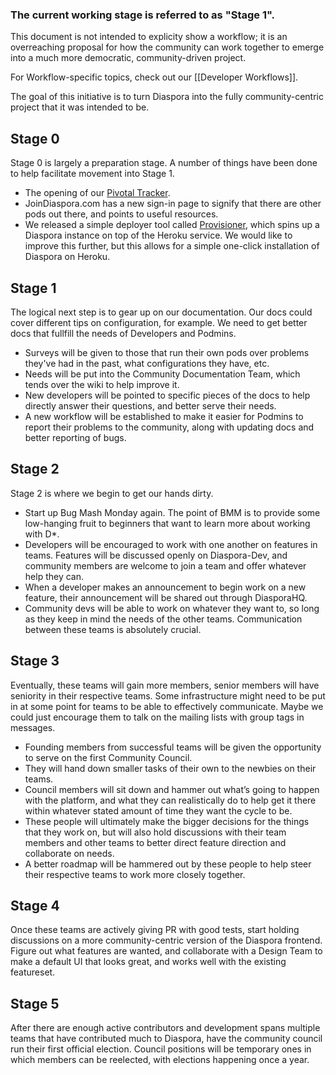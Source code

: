 ### The current working stage is referred to as "Stage 1". 

This document is not intended to explicity show a workflow; it is an overreaching proposal for how the community can work together to emerge into a much more democratic, community-driven project. 

For Workflow-specific topics, check out our [[Developer Workflows]].

The goal of this initiative is to turn Diaspora into the fully community-centric project that it was intended to be.

## Stage 0

Stage 0 is largely a preparation stage. A number of things have been done to help facilitate movement into Stage 1.

* The opening of our [Pivotal Tracker](https://www.pivotaltracker.com/projects/61641).
* JoinDiaspora.com has a new sign-in page to signify that there are other pods out there, and points to useful resources.
* We released a simple deployer tool called [Provisioner](https://github.com/diaspora/diaspora_provisioner), which spins up a Diaspora instance on top of the Heroku service. We would like to improve this further, but this allows for a simple one-click installation of Diaspora on Heroku.

## Stage 1

The logical next step is to gear up on our documentation. Our docs could cover different tips on configuration, for example. We need to get better docs that fullfill the needs of Developers and Podmins.

* Surveys will be given to those that run their own pods over problems they've had in the past, what configurations they have, etc.
* Needs will be put into the Community Documentation Team, which tends over the wiki to help improve it.
* New developers will be pointed to specific pieces of the docs to help directly answer their questions, and better serve their needs.
* A new workflow will be established to make it easier for Podmins to report their problems to the community, along with updating docs and better reporting of bugs.

## Stage 2

Stage 2 is where we begin to get our hands dirty.

* Start up Bug Mash Monday again. The point of BMM is to provide some low-hanging fruit to beginners that want to learn more about working with D*.
* Developers will be encouraged to work with one another on features in teams. Features will be discussed openly on Diaspora-Dev, and community members are welcome to join a team and offer whatever help they can.
* When a developer makes an announcement to begin work on a new feature, their announcement will be shared out through DiasporaHQ. 
* Community devs will be able to work on whatever they want to, so long as they keep in mind the needs of the other teams. Communication between these teams is absolutely crucial.

## Stage 3

Eventually, these teams will gain more members, senior members will have seniority in their respective teams. Some infrastructure might need to be put in at some point for teams to be able to effectively communicate. Maybe we could just encourage them to talk on the mailing lists with group tags in messages.

* Founding members from successful teams will be given the opportunity to serve on the first Community Council. 
* They will hand down smaller tasks of their own to the newbies on their teams.
* Council members will sit down and hammer out what’s going to happen with the platform, and what they can realistically do to help get it there within whatever stated amount of time they want the cycle to be. 
* These people will ultimately make the bigger decisions for the things that they work on, but will also hold discussions with their team members and other teams to better direct feature direction and collaborate on needs.
* A better roadmap will be hammered out by these people to help steer their respective teams to work more closely together.

## Stage 4

Once these teams are actively giving PR with good tests, start holding discussions on a more community-centric version of the Diaspora frontend. Figure out what features are wanted, and collaborate with a Design Team to make a default UI that looks great, and works well with the existing featureset.

## Stage 5

After there are enough active contributors and development spans multiple teams that have contributed much to Diaspora, have the community council run their first official election. Council positions will be temporary ones in which members can be reelected, with elections happening once a year.